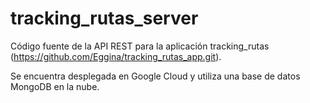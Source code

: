 # tracking_rutas_server
Código fuente de la API REST para la aplicación tracking_rutas (https://github.com/Eggina/tracking_rutas_app.git).

Se encuentra desplegada en Google Cloud y utiliza una base de datos MongoDB en la nube.
